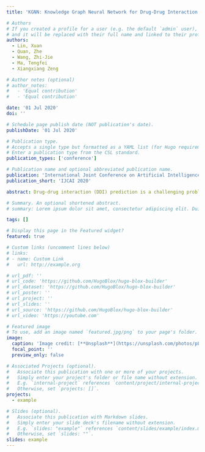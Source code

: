 ```yaml
---
title: 'KGNN: Knowledge Graph Neural Network for Drug-Drug Interaction Prediction'

# Authors
# If you created a profile for a user (e.g. the default `admin` user), write the username (folder name) here
# and it will be replaced with their full name and linked to their profile.
authors:
  - Lin, Xuan
  - Quan, Zhe
  - Wang, Zhi-Jie
  - Ma, Tengfei 
  - Xiangxiang Zeng

# Author notes (optional)
# author_notes:
#   - 'Equal contribution'
#   - 'Equal contribution'

date: '01 Jul 2020'
doi: ''

# Schedule page publish date (NOT publication's date).
publishDate: '01 Jul 2020'

# Publication type.
# Accepts a single type but formatted as a YAML list (for Hugo requirements).
# Enter a publication type from the CSL standard.
publication_types: ['conference']

# Publication name and optional abbreviated publication name.
publication: 'International Joint Conference on Artificial Intelligence 2020'
publication_short: 'IJCAI 2020'

abstract: Drug-drug interaction (DDI) prediction is a challenging problem in pharmacology and clinical application, and effectively identifying potential DDIs during clinical trials is critical for patients and society. Most of existing computational models with AI techniques often concentrate on integrating multiple data sources and combining popular embedding methods together. Yet, researchers pay less attention to the potential correlations between drug and other entities such as targets and genes. Moreover, recent studies also adopted knowledge graph (KG) for DDI prediction. Yet, this line of methods learn node latent embedding directly, but they are limited in obtaining the rich neighborhood information of each entity in KG. To address the above limitations, we propose an end-to-end framework, called Knowledge Graph Neural Network (KGNN), to resolve the DDI prediction. Our framework can effectively capture drug and its potential neighborhoods by mining their associated relations in KG. To extract both high-order structures andsemantic relations of the KG, we learn from the neighborhoods for each entity in KG as their local receptive, and then integrate neighborhood information with bias from representation of the current entity. This way, the receptive field can be naturally extended to multiple hops away to model highorder topological information and to obtain drugs potential long-distance correlations. We haveimplemented our method and conducted experiments based on several widely-used datasets. Empirical results show that KGNN outperforms the classic and state-of-the-art models.

# Summary. An optional shortened abstract.
# summary: Lorem ipsum dolor sit amet, consectetur adipiscing elit. Duis posuere tellus ac convallis placerat. Proin tincidunt magna sed ex sollicitudin condimentum.

tags: []

# Display this page in the Featured widget?
featured: true

# Custom links (uncomment lines below)
# links:
# - name: Custom Link
#   url: http://example.org

# url_pdf: ''
# url_code: 'https://github.com/HugoBlox/hugo-blox-builder'
# url_dataset: 'https://github.com/HugoBlox/hugo-blox-builder'
# url_poster: ''
# url_project: ''
# url_slides: ''
# url_source: 'https://github.com/HugoBlox/hugo-blox-builder'
# url_video: 'https://youtube.com'

# Featured image
# To use, add an image named `featured.jpg/png` to your page's folder.
image:
  caption: 'Image credit: [**Unsplash**](https://unsplash.com/photos/pLCdAaMFLTE)'
  focal_point: ''
  preview_only: false

# Associated Projects (optional).
#   Associate this publication with one or more of your projects.
#   Simply enter your project's folder or file name without extension.
#   E.g. `internal-project` references `content/project/internal-project/index.md`.
#   Otherwise, set `projects: []`.
projects:
  - example

# Slides (optional).
#   Associate this publication with Markdown slides.
#   Simply enter your slide deck's filename without extension.
#   E.g. `slides: "example"` references `content/slides/example/index.md`.
#   Otherwise, set `slides: ""`.
slides: example
---
```


<!-- {{% callout note %}}
Click the _Cite_ button above to demo the feature to enable visitors to import publication metadata into their reference management software.
{{% /callout %}}

{{% callout note %}}
Create your slides in Markdown - click the _Slides_ button to check out the example.
{{% /callout %}}

Add the publication's **full text** or **supplementary notes** here. You can use rich formatting such as including [code, math, and images](https://docs.hugoblox.com/content/writing-markdown-latex/). -->
